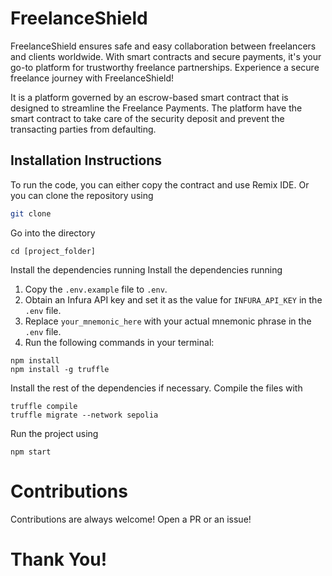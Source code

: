 # FreelanceShield

FreelanceShield ensures safe and easy collaboration between freelancers and clients worldwide. With smart contracts and secure payments, it's your go-to platform for trustworthy freelance partnerships. Experience a secure freelance journey with FreelanceShield!

It is a platform governed by an escrow-based smart contract that is designed to streamline the Freelance Payments. The platform have the smart contract to take care of the security deposit and prevent the transacting parties from defaulting.

## Installation Instructions

To run the code, you can either copy the contract and use Remix IDE. Or you can clone the repository using

```bash
git clone
```
Go into the directory
```
cd [project_folder]
```
Install the dependencies running 
Install the dependencies running 
1. Copy the `.env.example` file to `.env`.
2. Obtain an Infura API key and set it as the value for `INFURA_API_KEY` in the `.env` file.
3. Replace `your_mnemonic_here` with your actual mnemonic phrase in the `.env` file.
4. Run the following commands in your terminal:

```
npm install 
npm install -g truffle
```
Install the rest of the dependencies if necessary.
Compile the files with 
```
truffle compile
truffle migrate --network sepolia
```
Run the project using
```
npm start

```

# Contributions
Contributions are always welcome! Open a PR or an issue!

# Thank You!
